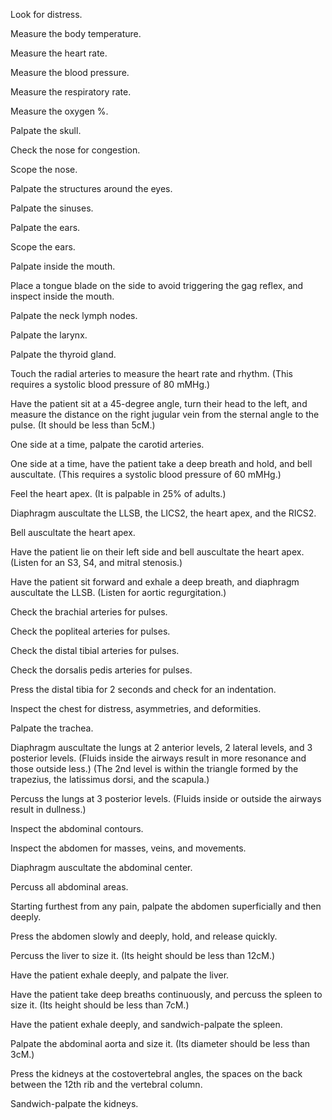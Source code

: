 Look for distress.

Measure the body temperature.

Measure the heart rate.

Measure the blood pressure.

Measure the respiratory rate.

Measure the oxygen %.

Palpate the skull.

Check the nose for congestion.

Scope the nose.

Palpate the structures around the eyes.

Palpate the sinuses.

Palpate the ears.

Scope the ears.

Palpate inside the mouth.

Place a tongue blade on the side to avoid triggering the gag reflex, and inspect inside the mouth.

Palpate the neck lymph nodes.

Palpate the larynx.

Palpate the thyroid gland.

Touch the radial arteries to measure the heart rate and rhythm.
(This requires a systolic blood pressure of 80 mMHg.)

Have the patient sit at a 45-degree angle, turn their head to the left, and measure the distance on the right jugular vein from the sternal angle to the pulse.
(It should be less than 5cM.)

One side at a time, palpate the carotid arteries.

One side at a time, have the patient take a deep breath and hold, and bell auscultate.
(This requires a systolic blood pressure of 60 mMHg.)

Feel the heart apex.
(It is palpable in 25% of adults.)

Diaphragm auscultate the LLSB, the LICS2, the heart apex, and the RICS2.

Bell auscultate the heart apex.

Have the patient lie on their left side and bell auscultate the heart apex.
(Listen for an S3, S4, and mitral stenosis.)

Have the patient sit forward and exhale a deep breath, and diaphragm auscultate the LLSB.
(Listen for aortic regurgitation.)

Check the brachial arteries for pulses.

Check the popliteal arteries for pulses.

Check the distal tibial arteries for pulses.

Check the dorsalis pedis arteries for pulses.

Press the distal tibia for 2 seconds and check for an indentation.

Inspect the chest for distress, asymmetries, and deformities.

Palpate the trachea.

Diaphragm auscultate the lungs at 2 anterior levels, 2 lateral levels, and 3 posterior levels.
(Fluids inside the airways result in more resonance and those outside less.)
(The 2nd level is within the triangle formed by the trapezius, the latissimus dorsi, and the scapula.)

Percuss the lungs at 3 posterior levels.
(Fluids inside or outside the airways result in dullness.)

Inspect the abdominal contours.

Inspect the abdomen for masses, veins, and movements.

Diaphragm auscultate the abdominal center.

Percuss all abdominal areas.

Starting furthest from any pain, palpate the abdomen superficially and then deeply.

Press the abdomen slowly and deeply, hold, and release quickly.

Percuss the liver to size it.
(Its height should be less than 12cM.)

Have the patient exhale deeply, and palpate the liver.

Have the patient take deep breaths continuously, and percuss the spleen to size it.
(Its height should be less than 7cM.)

Have the patient exhale deeply, and sandwich-palpate the spleen.

Palpate the abdominal aorta and size it.
(Its diameter should be less than 3cM.)

Press the kidneys at the costovertebral angles, the spaces on the back between the 12th rib and the vertebral column.

Sandwich-palpate the kidneys.
